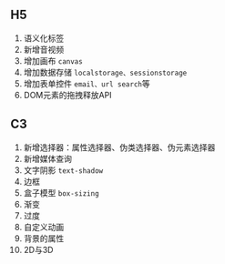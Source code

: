 ## H5

1. 语义化标签
2. 新增音视频
3. 增加画布 `canvas`
4. 增加数据存储 `localstorage、sessionstorage`
5. 增加表单控件 `email、url search`等
6. DOM元素的拖拽释放API


## C3

1. 新增选择器：属性选择器、伪类选择器、伪元素选择器
2. 新增媒体查询
3. 文字阴影 `text-shadow`
4. 边框
5. 盒子模型 `box-sizing`
6. 渐变
7. 过度
8. 自定义动画
9. 背景的属性
10. 2D与3D


